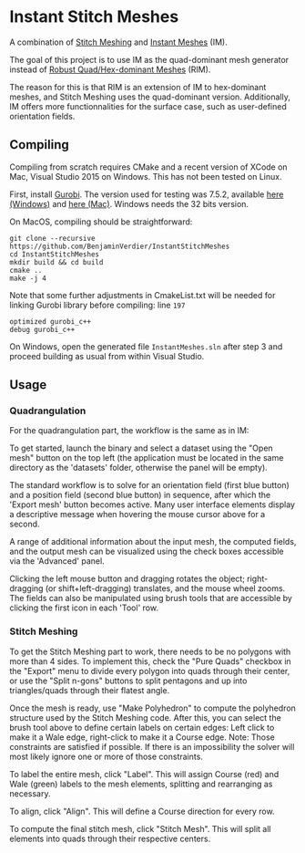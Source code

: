 # Instant Stitch Meshes

A combination of [Stitch Meshing](https://github.com/kuiwuchn/stitchMeshing) and [Instant Meshes](https://github.com/wjakob/instant-meshes) (IM).

The goal of this project is to use IM as the quad-dominant mesh generator instead of [Robust Quad/Hex-dominant Meshes](https://github.com/gaoxifeng/robust_hex_dominant_meshing) (RIM).

The reason for this is that RIM is an extension of IM to hex-dominant meshes, and Stitch Meshing uses the quad-dominant version. Additionally, IM offers more functionnalities for the surface case, such as user-defined orientation fields.

## Compiling

Compiling from scratch requires CMake and a recent version of XCode on Mac,
Visual Studio 2015 on Windows. This has not been tested on Linux.

First, install [Gurobi](https://www.gurobi.com/). The version used for testing was 7.5.2, available [here (Windows)](https://packages.gurobi.com/7.5/Gurobi-7.5.2-win32.msi) and [here (Mac)](https://packages.gurobi.com/7.5/gurobi7.5.2_mac64.pkg). Windows needs the 32 bits version. 

On MacOS, compiling should be straightforward:

    git clone --recursive https://github.com/BenjaminVerdier/InstantStitchMeshes
    cd InstantStitchMeshes
    mkdir build && cd build
    cmake ..
    make -j 4
    
Note that some further adjustments in CmakeList.txt will be needed for linking Gurobi library before compiling: line ```197```

    optimized gurobi_c++ 
    debug gurobi_c++


On Windows, open the generated file ``InstantMeshes.sln`` after step 3 and proceed building as usual from within Visual Studio.

## Usage

### Quadrangulation

For the quadrangulation part, the workflow is the same as in IM:

To get started, launch the binary and select a dataset using the "Open mesh" button on the top left (the application must be located in the same directory as the 'datasets' folder, otherwise the panel will be empty).

The standard workflow is to solve for an orientation field (first blue button) and a position field (second blue button) in sequence, after which the 'Export mesh' button becomes active. Many user interface elements display a descriptive message when hovering the mouse cursor above for a second.

A range of additional information about the input mesh, the computed fields,
and the output mesh can be visualized using the check boxes accessible via the
'Advanced' panel.

Clicking the left mouse button and dragging rotates the object; right-dragging
(or shift+left-dragging) translates, and the mouse wheel zooms. The fields can also be manipulated using brush tools that are accessible by clicking the first icon in each 'Tool' row.

### Stitch Meshing

To get the Stitch Meshing part to work, there needs to be no polygons with more than 4 sides. To implement this, check the "Pure Quads" checkbox in the "Export" menu to divide every polygon into quads through their center, or use the "Split n-gons" buttons to split pentagons and up into triangles/quads through their flatest angle.

Once the mesh is ready, use "Make Polyhedron" to compute the polyhedron structure used by the Stitch Meshing code. After this, you can select the brush tool above to define certain labels on certain edges: Left click to make it a Wale edge, right-click to make it a Course edge.
Note: Those constraints are satisfied if possible. If there is an impossibility the solver will most likely ignore one or more of those constraints.

To label the entire mesh, click "Label". This will assign Course (red) and Wale (green) labels to the mesh elements, splitting and rearranging as necessary.

To align, click "Align". This will define a Course direction for every row.

To compute the final stitch mesh, click "Stitch Mesh". This will split all elements into quads through their respective centers.
